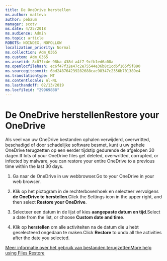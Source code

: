 ```yaml
---
title: De OneDrive herstellen
ms.author: matteva
author: pebaum
manager: scotv
ms.date: 4/25/2018
ms.audience: Admin
ms.topic: article
ROBOTS: NOINDEX, NOFOLLOW
localization_priority: Normal
ms.collection: Adm_O365
ms.custom: Adm_O365
ms.assetid: 8c07fc4e-98ba-438d-a4f7-9cfb1ed6a08a
ms.openlocfilehash: ec6f47f32e47c2e75544e36b8c1cd6f165f5f890
ms.sourcegitcommit: 6bd248764239282688cac98347c2356b701389e4
ms.translationtype: MT
ms.contentlocale: nl-NL
ms.lasthandoff: 02/13/2019
ms.locfileid: "29969888"
---
```

# <a name="restore-your-onedrive"></a><span data-ttu-id="f7a95-102">De OneDrive herstellen</span><span class="sxs-lookup"><span data-stu-id="f7a95-102">Restore your OneDrive</span></span>

<span data-ttu-id="f7a95-103">Als veel van uw OneDrive bestanden ophalen verwijderd, overwritted, beschadigd of door schadelijke software besmet, kunt u uw gehele OneDrive terugzetten op een eerder tijdstip gedurende de afgelopen 30 dagen.</span><span class="sxs-lookup"><span data-stu-id="f7a95-103">If lots of your OneDrive files get deleted, overwritted, corrupted, or infected by malware, you can restore your entire OneDrive to a previous time within the last 30 days.</span></span>
  
1. <span data-ttu-id="f7a95-104">Ga naar de OneDrive in uw webbrowser.</span><span class="sxs-lookup"><span data-stu-id="f7a95-104">Go to your OneDrive in your web browser.</span></span>
    
2. <span data-ttu-id="f7a95-105">Klik op het pictogram in de rechterbovenhoek en selecteer vervolgens **de OneDrive te herstellen**.</span><span class="sxs-lookup"><span data-stu-id="f7a95-105">Click the Settings icon in the upper right, and then select **Restore your OneDrive**.</span></span>
    
3. <span data-ttu-id="f7a95-106">Selecteer een datum in de lijst of kies **aangepaste datum en tijd**.</span><span class="sxs-lookup"><span data-stu-id="f7a95-106">Select a date from the list, or choose **Custom date and time**.</span></span>
    
4. <span data-ttu-id="f7a95-107">Klik op **herstellen** om alle activiteiten na de datum die u hebt geselecteerd ongedaan te maken.</span><span class="sxs-lookup"><span data-stu-id="f7a95-107">Click **Restore** to undo all the activities after the date you selected.</span></span> 
    
[<span data-ttu-id="f7a95-108">Meer informatie over het gebruik van bestanden terugzetten</span><span class="sxs-lookup"><span data-stu-id="f7a95-108">More help using Files Restore</span></span>](https://go.microsoft.com/fwlink/?linkid=872874)
  

